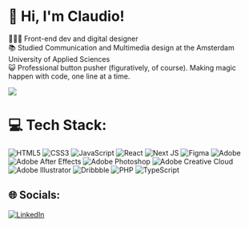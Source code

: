 # 👋 Hi, I'm Claudio!
👩🏻‍💻 Front-end dev and digital designer<br>
📚 Studied Communication and Multimedia design at the Amsterdam University of Applied Sciences<br>
😺 Professional button pusher (figuratively, of course). Making magic happen with code, one line at a time. <br/>

![](https://github-readme-stats.vercel.app/api?username=claudiobak&theme=dark&hide_border=false&include_all_commits=true&count_private=false)<br/>

# 💻 Tech Stack:
![HTML5](https://img.shields.io/badge/html5-%23E34F26.svg?style=for-the-badge&logo=html5&logoColor=white) ![CSS3](https://img.shields.io/badge/css3-%231572B6.svg?style=for-the-badge&logo=css3&logoColor=white) ![JavaScript](https://img.shields.io/badge/javascript-%23323330.svg?style=for-the-badge&logo=javascript&logoColor=%23F7DF1E) ![React](https://img.shields.io/badge/react-%2320232a.svg?style=for-the-badge&logo=react&logoColor=%2361DAFB) ![Next JS](https://img.shields.io/badge/Next-black?style=for-the-badge&logo=next.js&logoColor=white) ![Figma](https://img.shields.io/badge/figma-%23F24E1E.svg?style=for-the-badge&logo=figma&logoColor=white) ![Adobe](https://img.shields.io/badge/adobe-%23FF0000.svg?style=for-the-badge&logo=adobe&logoColor=white) ![Adobe After Effects](https://img.shields.io/badge/Adobe%20After%20Effects-9999FF.svg?style=for-the-badge&logo=Adobe%20After%20Effects&logoColor=white) ![Adobe Photoshop](https://img.shields.io/badge/adobe%20photoshop-%2331A8FF.svg?style=for-the-badge&logo=adobe%20photoshop&logoColor=white) ![Adobe Creative Cloud](https://img.shields.io/badge/Adobe%20Creative%20Cloud-DA1F26.svg?style=for-the-badge&logo=Adobe%20Creative%20Cloud&logoColor=white) ![Adobe Illustrator](https://img.shields.io/badge/adobe%20illustrator-%23FF9A00.svg?style=for-the-badge&logo=adobe%20illustrator&logoColor=white) ![Dribbble](https://img.shields.io/badge/Dribbble-EA4C89?style=for-the-badge&logo=dribbble&logoColor=white) ![PHP](https://img.shields.io/badge/php-%23777BB4.svg?style=for-the-badge&logo=php&logoColor=white) ![TypeScript](https://img.shields.io/badge/typescript-%23007ACC.svg?style=for-the-badge&logo=typescript&logoColor=white)

## 🌐 Socials:
[![LinkedIn](https://img.shields.io/badge/LinkedIn-%230077B5.svg?logo=linkedin&logoColor=white)](https://linkedin.com/in/claudiobakker) 

<!-- # 📊 GitHub Stats:  -->
<!-- ![](https://github-readme-stats.vercel.app/api?username=claudiobak&theme=dark&hide_border=false&include_all_commits=true&count_private=false)<br/>  -->
<!-- ![](https://github-readme-streak-stats.herokuapp.com/?user=claudiobak&theme=dark&hide_border=false)<br/>  -->
<!-- ![](https://github-readme-stats.vercel.app/api/top-langs/?username=claudiobak&theme=dark&hide_border=false&include_all_commits=true&count_private=false&layout=compact) -->

<!-- ### 😂 Random Dev Meme
<img src='https://randommeme-five.vercel.app/' style="height: 400px;"/>   -->
